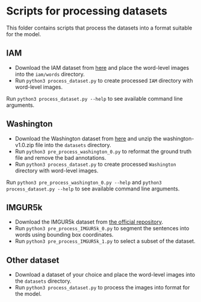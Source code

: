 # Scripts for processing datasets

This folder contains scripts that process the datasets into a format suitable for the model. 

## IAM 

* Download the IAM dataset from [here](https://fki.tic.heia-fr.ch/databases/iam-handwriting-database) and place the word-level images into the `iam/words` directory.
* Run `python3 process_dataset.py` to create processed `IAM` directory with word-level images.

Run `python3 process_dataset.py --help` to see available command line arguments.

## Washington

* Download the Washington dataset from [here](https://fki.tic.heia-fr.ch/databases/washington-database) and unzip the washington-v1.0.zip file into the `datasets` directory.
* Run `python3 pre_process_washington_0.py` to reformat the ground truth file and remove the bad annotations.
* Run `python3 process_dataset.py` to create processed `Washington` directory with word-level images.


Run `python3 pre_process_washington_0.py --help` and `python3 process_dataset.py --help` to see available command line arguments.

## IMGUR5k

* Download the IMGUR5k dataset from [the official repository](https://github.com/facebookresearch/IMGUR5K-Handwriting-Dataset).
* Run `python3 pre_process_IMGUR5k_0.py` to segment the sentences into words using bounding box coordinates.
* Run `python3 pre_process_IMGUR5k_1.py` to select a subset of the dataset.


## Other dataset

* Download a dataset of your choice and place the word-level images into the `datasets` directory.
* Run `python3 process_dataset.py` to process the images into format for the model.

